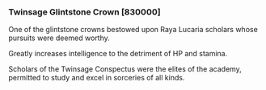 ### Twinsage Glintstone Crown [830000]

One of the glintstone crowns bestowed upon Raya Lucaria scholars whose pursuits were deemed worthy.

Greatly increases intelligence to the detriment of HP and stamina.

Scholars of the Twinsage Conspectus were the elites of the academy, permitted to study and excel in sorceries of all kinds.